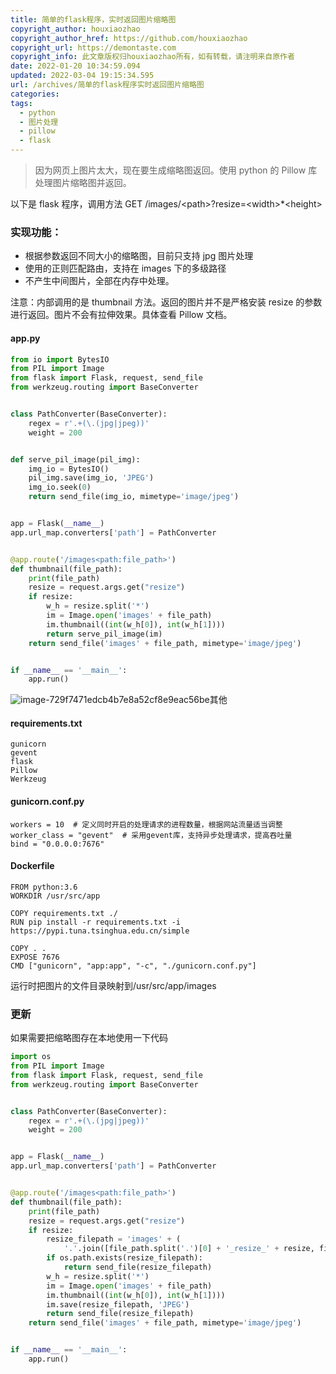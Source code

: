 ```yaml
---
title: 简单的flask程序，实时返回图片缩略图
copyright_author: houxiaozhao
copyright_author_href: https://github.com/houxiaozhao
copyright_url: https://demontaste.com
copyright_info: 此文章版权归houxiaozhao所有，如有转载，请注明来自原作者
date: 2022-01-20 10:34:59.094
updated: 2022-03-04 19:15:34.595
url: /archives/简单的flask程序实时返回图片缩略图
categories:
tags:
  - python
  - 图片处理
  - pillow
  - flask
---
```


> 因为网页上图片太大，现在要生成缩略图返回。使用 python 的 Pillow 库处理图片缩略图并返回。

以下是 flask 程序，调用方法 GET /images/\<path>?resize=\<width>\*\<height>

### 实现功能：

- 根据参数返回不同大小的缩略图，目前只支持 jpg 图片处理
- 使用的正则匹配路由，支持在 images 下的多级路径
- 不产生中间图片，全部在内存中处理。

注意：内部调用的是 thumbnail 方法。返回的图片并不是严格安装 resize 的参数进行返回。图片不会有拉伸效果。具体查看 Pillow 文档。

#### app.py

```python
from io import BytesIO
from PIL import Image
from flask import Flask, request, send_file
from werkzeug.routing import BaseConverter


class PathConverter(BaseConverter):
    regex = r'.+(\.(jpg|jpeg))'
    weight = 200


def serve_pil_image(pil_img):
    img_io = BytesIO()
    pil_img.save(img_io, 'JPEG')
    img_io.seek(0)
    return send_file(img_io, mimetype='image/jpeg')


app = Flask(__name__)
app.url_map.converters['path'] = PathConverter


@app.route('/images<path:file_path>')
def thumbnail(file_path):
    print(file_path)
    resize = request.args.get("resize")
    if resize:
        w_h = resize.split('*')
        im = Image.open('images' + file_path)
        im.thumbnail((int(w_h[0]), int(w_h[1])))
        return serve_pil_image(im)
    return send_file('images' + file_path, mimetype='image/jpeg')


if __name__ == '__main__':
    app.run()

```

![image-729f7471edcb4b7e8a52cf8e9eac56be](https://cdn.jsdelivr.net/gh/houxiaozhao/imageLibrary@master/uPic/2022/05/20/1MU1GY.png)其他

#### requirements.txt

```
gunicorn
gevent
flask
Pillow
Werkzeug
```

#### gunicorn.conf.py

```
workers = 10  # 定义同时开启的处理请求的进程数量，根据网站流量适当调整
worker_class = "gevent"  # 采用gevent库，支持异步处理请求，提高吞吐量
bind = "0.0.0.0:7676"

```

#### Dockerfile

```
FROM python:3.6
WORKDIR /usr/src/app

COPY requirements.txt ./
RUN pip install -r requirements.txt -i https://pypi.tuna.tsinghua.edu.cn/simple

COPY . .
EXPOSE 7676
CMD ["gunicorn", "app:app", "-c", "./gunicorn.conf.py"]
```

运行时把图片的文件目录映射到/usr/src/app/images

### 更新

如果需要把缩略图存在本地使用一下代码

```python
import os
from PIL import Image
from flask import Flask, request, send_file
from werkzeug.routing import BaseConverter


class PathConverter(BaseConverter):
    regex = r'.+(\.(jpg|jpeg))'
    weight = 200


app = Flask(__name__)
app.url_map.converters['path'] = PathConverter


@app.route('/images<path:file_path>')
def thumbnail(file_path):
    print(file_path)
    resize = request.args.get("resize")
    if resize:
        resize_filepath = 'images' + (
            '.'.join([file_path.split('.')[0] + '_resize_' + resize, file_path.split('.')[1]]))
        if os.path.exists(resize_filepath):
            return send_file(resize_filepath)
        w_h = resize.split('*')
        im = Image.open('images' + file_path)
        im.thumbnail((int(w_h[0]), int(w_h[1])))
        im.save(resize_filepath, 'JPEG')
        return send_file(resize_filepath)
    return send_file('images' + file_path, mimetype='image/jpeg')


if __name__ == '__main__':
    app.run()

```
